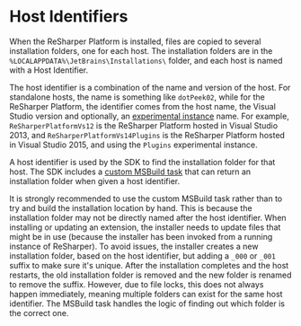 ---
---

# Host Identifiers

When the ReSharper Platform is installed, files are copied to several installation folders, one for each host. The installation folders are in the `%LOCALAPPDATA%\JetBrains\Installations\` folder, and each host is named with a Host Identifier.

The host identifier is a combination of the name and version of the host. For standalone hosts, the name is something like `dotPeek02`, while for the ReSharper Platform, the identifier comes from the host name, the Visual Studio version and optionally, an [experimental instance](/Extensions/Deployment/LocalInstallation/ExperimentlaInstance.md) name. For example, `ReSharperPlatformVs12` is the ReSharper Platform hosted in Visual Studio 2013, and `ReSharperPlatformVs14Plugins` is the ReSharper Platform hosted in Visual Studio 2015, and using the `Plugins` experimental instance.

A host identifier is used by the SDK to find the installation folder for that host. The SDK includes a [custom MSBuild task](/Extensions/Deployment/LocalInstallation/CopyOnBuild.md) that can return an installation folder when given a host identifier.

It is strongly recommended to use the custom MSBuild task rather than to try and build the installation location by hand. This is because the installation folder may not be directly named after the host identifier. When installing or updating an extension, the installer needs to update files that might be in use (because the installer has been invoked from a running instance of ReSharper). To avoid issues, the installer creates a new installation folder, based on the host identifier, but adding a `_000` or `_001` suffix to make sure it's unique. After the installation completes and the host restarts, the old installation folder is removed and the new folder is renamed to remove the suffix. However, due to file locks, this does not always happen immediately, meaning multiple folders can exist for the same host identifier. The MSBuild task handles the logic of finding out which folder is the correct one.
